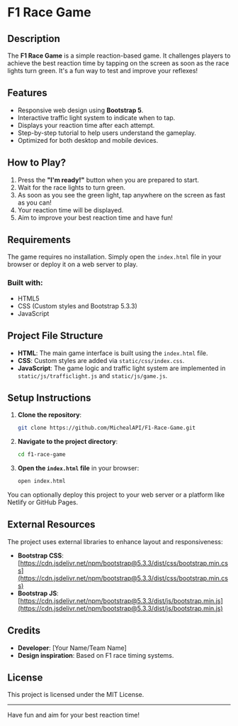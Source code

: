 # F1 Race Game

## Description

The **F1 Race Game** is a simple reaction-based game. It challenges players to achieve the best reaction time by tapping on the screen as soon as the race lights turn green. It's a fun way to test and improve your reflexes!

## Features

- Responsive web design using **Bootstrap 5**.
- Interactive traffic light system to indicate when to tap.
- Displays your reaction time after each attempt.
- Step-by-step tutorial to help users understand the gameplay.
- Optimized for both desktop and mobile devices.

## How to Play?

1. Press the **"I'm ready!"** button when you are prepared to start.
2. Wait for the race lights to turn green.
3. As soon as you see the green light, tap anywhere on the screen as fast as you can!
4. Your reaction time will be displayed.
5. Aim to improve your best reaction time and have fun!

## Requirements

The game requires no installation. Simply open the `index.html` file in your browser or deploy it on a web server to play.

### Built with:

- HTML5
- CSS (Custom styles and Bootstrap 5.3.3)
- JavaScript

## Project File Structure

- **HTML**: The main game interface is built using the `index.html` file.
- **CSS**: Custom styles are added via `static/css/index.css`.
- **JavaScript**: The game logic and traffic light system are implemented in `static/js/trafficlight.js` and `static/js/game.js`.

## Setup Instructions

1. **Clone the repository**:
   ```bash
   git clone https://github.com/MichealAPI/F1-Race-Game.git
   ```
2. **Navigate to the project directory**:
   ```bash
   cd f1-race-game
   ```
3. **Open the `index.html` file** in your browser:
   ```bash
   open index.html
   ```

You can optionally deploy this project to your web server or a platform like Netlify or GitHub Pages.

## External Resources

The project uses external libraries to enhance layout and responsiveness:
- **Bootstrap CSS**: [https://cdn.jsdelivr.net/npm/bootstrap@5.3.3/dist/css/bootstrap.min.css](https://cdn.jsdelivr.net/npm/bootstrap@5.3.3/dist/css/bootstrap.min.css)
- **Bootstrap JS**: [https://cdn.jsdelivr.net/npm/bootstrap@5.3.3/dist/js/bootstrap.min.js](https://cdn.jsdelivr.net/npm/bootstrap@5.3.3/dist/js/bootstrap.min.js)

## Credits

- **Developer**: [Your Name/Team Name]
- **Design inspiration**: Based on F1 race timing systems.

## License

This project is licensed under the MIT License.

---
Have fun and aim for your best reaction time!